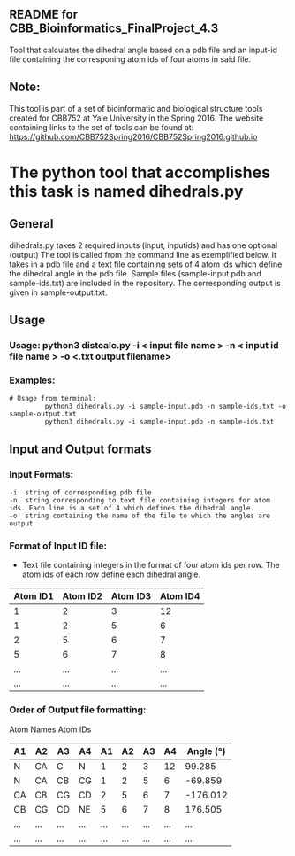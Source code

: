 **README for CBB_Bioinformatics_FinalProject_4.3**
---------------------------------------------------------------
Tool that calculates the dihedral angle based on a pdb file and an input-id file containing the corresponing atom ids of four atoms in said file.

## Note: 
This tool is part of a set of bioinformatic and biological structure tools created for CBB752 at Yale University in the Spring 2016. The website containing links to the set of tools can be found at: https://github.com/CBB752Spring2016/CBB752Spring2016.github.io

# The python tool that accomplishes this task is named dihedrals.py

## General

dihedrals.py takes 2 required inputs (input, inputids) and has one optional (output)
The tool is called from the command line as exemplified below. It takes in a pdb file and a text file containing sets of 4 atom ids which define the dihedral angle in the pdb file. Sample files (sample-input.pdb and sample-ids.txt) are included in the repository. The corresponding output is given in sample-output.txt. 

## Usage

### Usage:      python3 distcalc.py -i < input file name > -n < input id file name > -o <.txt output filename>

### Examples:
```{r NCBI_python, engine="python", highlight=TRUE}
# Usage from terminal:
	     python3 dihedrals.py -i sample-input.pdb -n sample-ids.txt -o sample-output.txt
   		 python3 dihedrals.py -i sample-input.pdb -n sample-ids.txt
```

## Input and Output formats
### Input Formats:

	-i 	string of corresponding pdb file
	-n	string corresponding to text file containing integers for atom ids. Each line is a set of 4 which defines the dihedral angle.
   	-o	string containing the name of the file to which the angles are output

### Format of Input ID file:
  * Text file containing integers in the format of four atom ids per row. The atom ids of each row define each dihedral angle.

| Atom ID1  | Atom ID2 | Atom ID3 | Atom ID4 |
|---|---|---|---|
| 1 | 2 | 3 | 12 |
| 1 | 2 | 5 | 6 |
| 2 | 5 | 6 | 7 |
| 5 | 6 | 7 | 8 |
| ... | ... | ... | ... |
| ... | ... | ... | ... |

### Order of Output file formatting:

Atom Names			Atom IDs

| A1 | A2 | A3 | A4 | A1 | A2 | A3 | A4 |	Angle (°) |
|---|---|---|---|---|---|---|---|---|
| N	| CA | C | N | 1 | 2 | 3 | 12 | 99.285 |
| N | CA | CB | CG | 1 | 2 | 5 | 6 | -69.859 |
| CA | CB | CG | CD |	2 | 5 | 6 | 7 | -176.012 |
| CB | CG | CD | NE | 5 | 6 | 7 | 8 | 176.505 |
| ... | ... | ... | ... | ... | ... | ... | ... | ... |
| ... | ... | ... | ... | ... | ... | ... | ... | ... |
